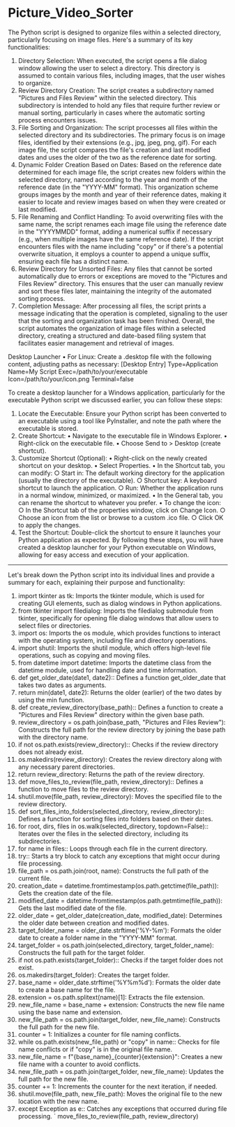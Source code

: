 # Picture_Video_Sorter

The Python script is designed to organize files within a selected directory, particularly focusing on image files. Here's a summary of its key functionalities:
1. Directory Selection: When executed, the script opens a file dialog window allowing the user to select a directory. This directory is assumed to contain various files, including images, that the user wishes to organize.
2. Review Directory Creation: The script creates a subdirectory named "Pictures and Files Review" within the selected directory. This subdirectory is intended to hold any files that require further review or manual sorting, particularly in cases where the automatic sorting process encounters issues.
3. File Sorting and Organization: The script processes all files within the selected directory and its subdirectories. The primary focus is on image files, identified by their extensions (e.g., jpg, jpeg, png, gif). For each image file, the script compares the file's creation and last modified dates and uses the older of the two as the reference date for sorting.
4. Dynamic Folder Creation Based on Dates: Based on the reference date determined for each image file, the script creates new folders within the selected directory, named according to the year and month of the reference date (in the "YYYY-MM" format). This organization scheme groups images by the month and year of their reference dates, making it easier to locate and review images based on when they were created or last modified.
5. File Renaming and Conflict Handling: To avoid overwriting files with the same name, the script renames each image file using the reference date in the "YYYYMMDD" format, adding a numerical suffix if necessary (e.g., when multiple images have the same reference date). If the script encounters files with the name including "copy" or if there's a potential overwrite situation, it employs a counter to append a unique suffix, ensuring each file has a distinct name.
6. Review Directory for Unsorted Files: Any files that cannot be sorted automatically due to errors or exceptions are moved to the "Pictures and Files Review" directory. This ensures that the user can manually review and sort these files later, maintaining the integrity of the automated sorting process.
7. Completion Message: After processing all files, the script prints a message indicating that the operation is completed, signaling to the user that the sorting and organization task has been finished.
Overall, the script automates the organization of image files within a selected directory, creating a structured and date-based filing system that facilitates easier management and retrieval of images.

Desktop Launcher
• For Linux: Create a .desktop file with the following content, adjusting paths as necessary:
[Desktop Entry]
Type=Application
Name=My Script
Exec=/path/to/your/executable
Icon=/path/to/your/icon.png
Terminal=false


To create a desktop launcher for a Windows application, particularly for the executable Python script we discussed earlier, you can follow these steps:
1. Locate the Executable: Ensure your Python script has been converted to an executable using a tool like PyInstaller, and note the path where the executable is stored.
2. Create Shortcut:
	• Navigate to the executable file in Windows Explorer.
	• Right-click on the executable file.
	• Choose Send to > Desktop (create shortcut).
3. Customize Shortcut (Optional):
	• Right-click on the newly created shortcut on your desktop.
	• Select Properties.
	• In the Shortcut tab, you can modify:
		○ Start in: The default working directory for the application (usually the directory of the executable).
		○ Shortcut key: A keyboard shortcut to launch the application.
		○ Run: Whether the application runs in a normal window, minimized, or maximized.
	• In the General tab, you can rename the shortcut to whatever you prefer.
	• To change the icon:
		○ In the Shortcut tab of the properties window, click on Change Icon.
		○ Choose an icon from the list or browse to a custom .ico file.
		○ Click OK to apply the changes.
4. Test the Shortcut: Double-click the shortcut to ensure it launches your Python application as expected.
By following these steps, you will have created a desktop launcher for your Python executable on Windows, allowing for easy access and execution of your application.

---------------------------------------------------------------------------------------------------------------

Let's break down the Python script into its individual lines and provide a summary for each, explaining their purpose and functionality:

1. import tkinter as tk: Imports the tkinter module, which is used for creating GUI elements, such as dialog windows in Python applications.
2. from tkinter import filedialog: Imports the filedialog submodule from tkinter, specifically for opening file dialog windows that allow users to select files or directories.
3. import os: Imports the os module, which provides functions to interact with the operating system, including file and directory operations.
4. import shutil: Imports the shutil module, which offers high-level file operations, such as copying and moving files.
5. from datetime import datetime: Imports the datetime class from the datetime module, used for handling date and time information.
6. def get_older_date(date1, date2):: Defines a function get_older_date that takes two dates as arguments.
7. return min(date1, date2): Returns the older (earlier) of the two dates by using the min function.
8. def create_review_directory(base_path):: Defines a function to create a "Pictures and Files Review" directory within the given base path.
9. review_directory = os.path.join(base_path, "Pictures and Files Review"): Constructs the full path for the review directory by joining the base path with the directory name.
10. if not os.path.exists(review_directory):: Checks if the review directory does not already exist.
11. os.makedirs(review_directory): Creates the review directory along with any necessary parent directories.
12. return review_directory: Returns the path of the review directory.
13. def move_files_to_review(file_path, review_directory):: Defines a function to move files to the review directory.
14. shutil.move(file_path, review_directory): Moves the specified file to the review directory.
15. def sort_files_into_folders(selected_directory, review_directory):: Defines a function for sorting files into folders based on their dates.
16. for root, dirs, files in os.walk(selected_directory, topdown=False):: Iterates over the files in the selected directory, including its subdirectories.
17. for name in files:: Loops through each file in the current directory.
18. try:: Starts a try block to catch any exceptions that might occur during file processing.
19. file_path = os.path.join(root, name): Constructs the full path of the current file.
20. creation_date = datetime.fromtimestamp(os.path.getctime(file_path)): Gets the creation date of the file.
21. modified_date = datetime.fromtimestamp(os.path.getmtime(file_path)): Gets the last modified date of the file.
22. older_date = get_older_date(creation_date, modified_date): Determines the older date between creation and modified dates.
23. target_folder_name = older_date.strftime('%Y-%m'): Formats the older date to create a folder name in the "YYYY-MM" format.
24. target_folder = os.path.join(selected_directory, target_folder_name): Constructs the full path for the target folder.
25. if not os.path.exists(target_folder):: Checks if the target folder does not exist.
26. os.makedirs(target_folder): Creates the target folder.
27. base_name = older_date.strftime('%Y%m%d'): Formats the older date to create a base name for the file.
28. extension = os.path.splitext(name)[1]: Extracts the file extension.
29. new_file_name = base_name + extension: Constructs the new file name using the base name and extension.
30. new_file_path = os.path.join(target_folder, new_file_name): Constructs the full path for the new file.
31. counter = 1: Initializes a counter for file naming conflicts.
32. while os.path.exists(new_file_path) or "copy" in name:: Checks for file name conflicts or if "copy" is in the original file name.
33. new_file_name = f"{base_name}_{counter}{extension}": Creates a new file name with a counter to avoid conflicts.
34. new_file_path = os.path.join(target_folder, new_file_name): Updates the full path for the new file.
35. counter += 1: Increments the counter for the next iteration, if needed.
36. shutil.move(file_path, new_file_path): Moves the original file to the new location with the new name.
37. except Exception as e:: Catches any exceptions that occurred during file processing.
` move_files_to_review(file_path, review_directory)
